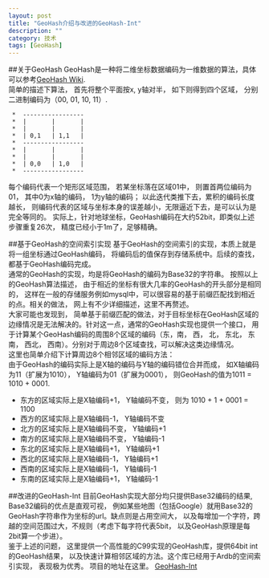 ```yaml
---
layout: post
title: "GeoHash介绍与改进的GeoHash-Int"
description: ""
category: 技术
tags: [GeoHash]
---
```


##关于GeoHash
GeoHash是一种将二维坐标数据编码为一维数据的算法，具体可以参考[GeoHash Wiki](http://en.wikipedia.org/wiki/Geohash).  
简单的描述下算法， 首先将整个平面按x, y轴对半， 如下则得到四个区域， 分别二进制编码为（00, 01, 10, 11）.    

	 *  -----------------
     *  |       |       |
     *  |       |       |
     *  | 0,1   | 1,1   |
     *  -----------------
     *  |       |       |
     *  |       |       |
     *  | 0,0   | 1,0   |
     *  -----------------


每个编码代表一个矩形区域范围， 若某坐标落在区域01中， 则置首两位编码为01， 其中0为x轴的编码， 1为y轴的编码； 以此迭代类推下去，累积的编码长度越长， 则编码代表的区域与坐标本身的误差越小，无限逼近下去，是可以认为是完全等同的。 实际上，针对地球坐标，GeoHash编码在大约52bit，即类似上述步骤重复26次， 精度已经小于1m了，足够精确。

<!--more-->

##基于GeoHash的空间索引实现
基于GeoHash的空间索引的实现，本质上就是将一组坐标通过GeoHash编码， 将编码后的值保存到存储系统中。后续的查找， 都基于GeoHash编码完成。  
通常的GeoHash的实现，均是将GeoHash的编码为Base32的字符串。 按照以上的GeoHash算法描述， 由于相近的坐标有很大几率的GeoHash的开头部分是相同的， 这样在一般的存储服务例如mysql中，可以很容易的基于前缀匹配找到相近的点。相关的做法， 网上有不少详细描述，这里不再赘述。  
大家可能也发现到， 简单基于前缀匹配的做法，对于目标坐标在GeoHash区域的边缘情况是无法解决的。针对这一点，通常的GeoHash实现也提供一个接口， 用于计算某个GeoHash编码的周围8个区域的编码（东，南， 西， 北， 东北， 东南， 西北， 西南）。分别对于周边8个区域查找，可以解决这类边缘情况。  
这里也简单介绍下计算周边8个相邻区域的编码方法：  
由于GeoHash的编码实际上是X轴的编码与Y轴的编码错位合并而成， 如X轴编码为11（扩展为1010）， Y轴编码为01（扩展为0001）， 则GeoHash的值为1011 = 1010 + 0001.  


- 东方的区域实际上是X轴编码+1， Y轴编码不变， 则为 1010 + 1 + 0001 = 1100   
- 西方的区域实际上是X轴编码-1， Y轴编码不变
- 北方的区域实际上是X轴编码不变， Y轴编码+1
- 南方的区域实际上是X轴编码不变， Y轴编码-1
- 东北的区域实际上是X轴编码+1， Y轴编码+1
- 西北的区域实际上是X轴编码-1， Y轴编码+1
- 西南的区域实际上是X轴编码-1， Y轴编码-1
- 东南的区域实际上是X轴编码+1， Y轴编码-1



##改进的GeoHash-Int
目前GeoHash实现大部分均只提供Base32编码的结果, Base32编码的优点是直观可视， 例如某些地图（包括Google）就用Base32的GeoHash字符串作为坐标的url。缺点则是占用空间大， 以及每增加一个字符，跨越的空间范围过大，不规则（考虑下每字符代表5bit， 以及GeoHash原理是每2bit算一个步进）。  
鉴于上述的问题， 这里提供一个高性能的C99实现的GeoHash库，提供64bit int的GeoHash结果， 以及快速计算相邻区域的方法。这个库已经用于Ardb的空间索引实现， 表现极为优秀。 项目的地址在这里。 [GeoHash-Int](https://github.com/yinqiwen/geohash-int)
